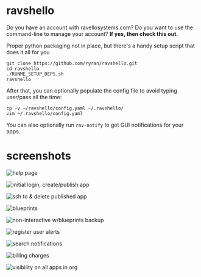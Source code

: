 ravshello
=========

Do you have an account with ravellosystems.com?
Do you want to use the command-line to manage your account?
**If yes, then check this out.**

Proper python packaging not in place, but there's a handy setup script that does it all for you

```
git clone https://github.com/ryran/ravshello.git
cd ravshello
./RUNME_SETUP_DEPS.sh 
ravshello
```

After that, you can optionally populate the config file to avoid typing user/pass all the time:

```
cp -v ~/ravshello/config.yaml ~/.ravshello/
vim ~/.ravshello/config.yaml
```

You can also optionally run `rav-notify` to get GUI notifications for your apps.


screenshots
===========

![help page](http://people.redhat.com/rsawhill/ravshello/stock-ravshello.help.png)

![initial login, create/publish app](http://people.redhat.com/rsawhill/ravshello/stock-ravshello.create_publish.png)

![ssh to & delete published app](http://people.redhat.com/rsawhill/ravshello/stock-ravshello.ssh_delete.png)

![blueprints](http://people.redhat.com/rsawhill/ravshello/stock-ravshello.blueprints.png)

![non-interactive w/blueprints backup](http://people.redhat.com/rsawhill/ravshello/stock-ravshello.non_interactive_bpbackup.png)

![register user alerts](http://people.redhat.com/rsawhill/ravshello/stock-ravshello.events.png)

![search notifications](http://people.redhat.com/rsawhill/ravshello/stock-ravshello.eventsregister_search_notifications.png)

![billing charges](http://people.redhat.com/rsawhill/ravshello/stock-ravshello.billing.png)

![visibility on all apps in org](http://people.redhat.com/rsawhill/ravshello/stock-ravshello.global_apps.png)
